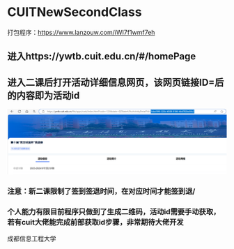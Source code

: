 # CUITNewSecondClass
打包程序：https://www.lanzouw.com/iWI7f1wmf7eh
## 进入https://ywtb.cuit.edu.cn/#/homePage
## 进入二课后打开活动详细信息网页，该网页链接ID=后的内容即为活动id
![](https://github.com/Temorning/CUITNewSecondClass/blob/main/image/m.png)
### 注意：新二课限制了签到签退时间，在对应时间才能签到退/
### 个人能力有限目前程序只做到了生成二维码，活动id需要手动获取，若有cuit大佬能完成前部获取id步骤，非常期待大佬开发
成都信息工程大学
